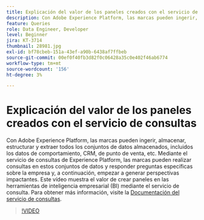 ```yaml
---
title: Explicación del valor de los paneles creados con el servicio de consultas
description: Con Adobe Experience Platform, las marcas pueden ingerir, almacenar, estructurar y extraer todos los conjuntos de datos almacenados, incluidos los datos de comportamiento, CRM, de punto de venta, etc. Mediante el servicio de consultas de Experience Platform, las marcas pueden realizar consultas en estos conjuntos de datos y responder preguntas específicas sobre la empresa y, a continuación, empezar a generar perspectivas impactantes. Este vídeo muestra el valor de crear paneles en las herramientas de inteligencia empresarial (BI) mediante el servicio de consulta.
feature: Queries
role: Data Engineer, Developer
level: Beginner
jira: KT-3714
thumbnail: 28981.jpg
exl-id: bf78cbeb-151a-43ef-a90b-6438af7ffbeb
source-git-commit: 00ef0f40fb3d82f0c06428a35c0e402f46ab6774
workflow-type: tm+mt
source-wordcount: '156'
ht-degree: 3%

---
```


# Explicación del valor de los paneles creados con el servicio de consultas

Con Adobe Experience Platform, las marcas pueden ingerir, almacenar, estructurar y extraer todos los conjuntos de datos almacenados, incluidos los datos de comportamiento, CRM, de punto de venta, etc. Mediante el servicio de consultas de Experience Platform, las marcas pueden realizar consultas en estos conjuntos de datos y responder preguntas específicas sobre la empresa y, a continuación, empezar a generar perspectivas impactantes. Este vídeo muestra el valor de crear paneles en las herramientas de inteligencia empresarial (BI) mediante el servicio de consulta. Para obtener más información, visite la [Documentación del servicio de consultas](https://experienceleague.adobe.com/docs/experience-platform/query/home.html?lang=es).

>[!VIDEO](https://video.tv.adobe.com/v/28981?learn=on)
